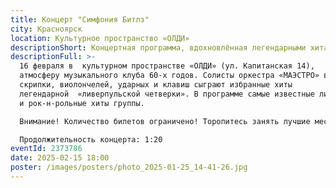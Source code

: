 ```yaml
---
title: Концерт "Симфония Битлз"
city: Красноярск
location: Культурное пространство «ОЛДИ»
descriptionShort: Концертная программа, вдохновлённая легендарными хитами группы «Битлз»!
descriptionFull: >-
  16 февраля в  культурном пространстве «ОЛДИ» (ул. Капитанская 14),   попадем в
  атмосферу музыкального клуба 60-х годов. Солисты оркестра «МАЭСТРО» в составе
  скрипки, виолончелей, ударных и клавиш сыграют избранные хиты
  легендарной  «ливерпульской четверки». В программе самые известные лирические
  и рок-н-рольные хиты группы.

  Внимание! Количество билетов ограничено! Торопитесь занять лучшие места. :)

  Продолжительность концерта: 1:20
eventId: 2373786
date: 2025-02-15 18:00
poster: /images/posters/photo_2025-01-25_14-41-26.jpg
---
```


